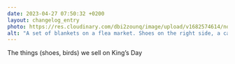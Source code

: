 ```yaml
---
date: 2023-04-27 07:50:32 +0200
layout: changelog_entry
photo: https://res.cloudinary.com/dbi2zounq/image/upload/v1682574614/noxkqbsgr0yupsjw8xwj.jpg
alt: "A set of blankets on a flea market. Shoes on the right side, a cage with two birds on the left."
---
```

The things (shoes, birds) we sell on King’s Day
